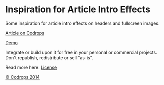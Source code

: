 Inspiration for Article Intro Effects
=========

Some inspiration for article intro effects on headers and fullscreen images.

[Article on Codrops](http://tympanus.net/codrops/?p=19119)

[Demo](http://tympanus.net/Development/ArticleIntroEffects/)

Integrate or build upon it for free in your personal or commercial projects. Don't republish, redistribute or sell "as-is". 

Read more here: [License](http://tympanus.net/codrops/licensing/)


[© Codrops 2014](http://www.codrops.com)
